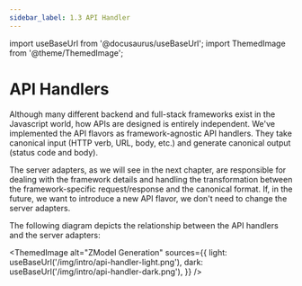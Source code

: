 ```yaml
---
sidebar_label: 1.3 API Handler
---
```


import useBaseUrl from '@docusaurus/useBaseUrl';
import ThemedImage from '@theme/ThemedImage';

# API Handlers

Although many different backend and full-stack frameworks exist in the Javascript world, how APIs are designed is entirely independent. We've implemented the API flavors as framework-agnostic API handlers. They take canonical input (HTTP verb, URL, body, etc.) and generate canonical output (status code and body).

The server adapters, as we will see in the next chapter, are responsible for dealing with the framework details and handling the transformation between the framework-specific request/response and the canonical format. If, in the future, we want to introduce a new API flavor, we don't need to change the server adapters.

The following diagram depicts the relationship between the API handlers and the server adapters:

<ThemedImage
    alt="ZModel Generation"
    sources={{
        light: useBaseUrl('/img/intro/api-handler-light.png'),
        dark: useBaseUrl('/img/intro/api-handler-dark.png'),
    }}
/>
